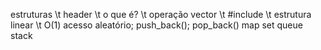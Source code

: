 estruturas \t header \t o que é? \t operação
vector \t #include<vector> \t estrutura linear \t O(1) acesso aleatório; push_back(); pop_back()
map
set
queue
stack
